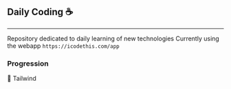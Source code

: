 ## Daily Coding ☕
---

Repository dedicated to daily learning of new technologies
Currently using the webapp `https://icodethis.com/app` 
### Progression
💨 Tailwind
